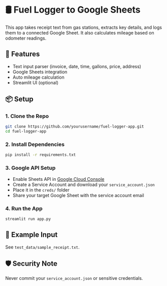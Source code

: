 # 🛢️ Fuel Logger to Google Sheets

This app takes receipt text from gas stations, extracts key details, and logs them to a connected Google Sheet. It also calculates mileage based on odometer readings.

## 🚀 Features
- Text input parser (invoice, date, time, gallons, price, address)
- Google Sheets integration
- Auto mileage calculation
- Streamlit UI (optional)

## 📦 Setup

### 1. Clone the Repo
```bash
git clone https://github.com/yourusername/fuel-logger-app.git
cd fuel-logger-app
```

### 2. Install Dependencies
```bash
pip install -r requirements.txt
```

### 3. Google API Setup
- Enable Sheets API in [Google Cloud Console](https://console.cloud.google.com/)
- Create a Service Account and download your `service_account.json`
- Place it in the `creds/` folder
- Share your target Google Sheet with the service account email

### 4. Run the App
```bash
streamlit run app.py
```

## 🧪 Example Input

See `test_data/sample_receipt.txt`.

## 🛡️ Security Note
Never commit your `service_account.json` or sensitive credentials.
